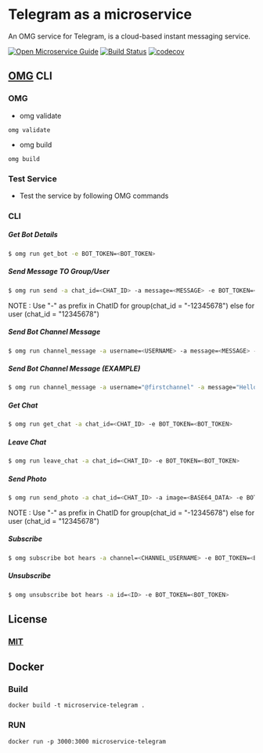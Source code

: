 # Telegram as a microservice
An OMG service for Telegram, is a cloud-based instant messaging service.

[![Open Microservice Guide](https://img.shields.io/badge/OMG-enabled-brightgreen.svg?style=for-the-badge)](https://microservice.guide)
[![Build Status](https://travis-ci.org/heaptracetechnology/microservice-telegram.svg?branch=master)](https://travis-ci.org/heaptracetechnology/microservice-telegram)
[![codecov](https://codecov.io/gh/heaptracetechnology/microservice-telegram/branch/master/graph/badge.svg)](https://codecov.io/gh/heaptracetechnology/microservice-telegram)


## [OMG](hhttps://microservice.guide) CLI

### OMG

* omg validate
```
omg validate
```
* omg build
```
omg build
```
### Test Service

* Test the service by following OMG commands

### CLI

##### Get Bot Details
```sh
$ omg run get_bot -e BOT_TOKEN=<BOT_TOKEN>
```
##### Send Message TO Group/User
```sh
$ omg run send -a chat_id=<CHAT_ID> -a message=<MESSAGE> -e BOT_TOKEN=<BOT_TOKEN>
```
NOTE : Use "-" as prefix in ChatID for group(chat_id = "-12345678") else for user (chat_id = "12345678")

##### Send Bot Channel Message
```sh
$ omg run channel_message -a username=<USERNAME> -a message=<MESSAGE> -e BOT_TOKEN=<BOT_TOKEN>
```
##### Send Bot Channel Message (EXAMPLE)
```sh
$ omg run channel_message -a username="@firstchannel" -a message="Hello World" -e BOT_TOKEN=<BOT_TOKEN>
```
##### Get Chat
```sh
$ omg run get_chat -a chat_id=<CHAT_ID> -e BOT_TOKEN=<BOT_TOKEN>
```
##### Leave Chat
```sh
$ omg run leave_chat -a chat_id=<CHAT_ID> -e BOT_TOKEN=<BOT_TOKEN>
```
##### Send Photo
```sh
$ omg run send_photo -a chat_id=<CHAT_ID> -a image=<BASE64_DATA> -e BOT_TOKEN=<BOT_TOKEN>
```
NOTE : Use "-" as prefix in ChatID for group(chat_id = "-12345678") else for user (chat_id = "12345678")
##### Subscribe
```sh
$ omg subscribe bot hears -a channel=<CHANNEL_USERNAME> -e BOT_TOKEN=<BOT_TOKEN>
```
##### Unsubscribe
```sh
$ omg unsubscribe bot hears -a id=<ID> -e BOT_TOKEN=<BOT_TOKEN>
```
## License
### [MIT](https://choosealicense.com/licenses/mit/)

## Docker
### Build
```
docker build -t microservice-telegram .
```
### RUN
```
docker run -p 3000:3000 microservice-telegram
```
